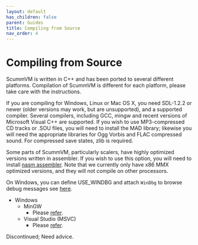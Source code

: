 ```yaml
---
layout: default
has_children: false
parent: Guides
title: Compiling from Source
nav_order: 4
---
```


# Compiling from Source
ScummVM is written in C++ and has been ported to several different platforms. Compilation of ScummVM is different for each platform, please take care with the instructions.

If you are compiling for Windows, Linux or Mac OS X, you need SDL-1.2.2 or newer (older versions may work, but are unsupported), and a supported compiler. Several compilers, including GCC, mingw and recent versions of Microsoft Visual C++ are supported. If you wish to use MP3-compressed CD tracks or .SOU files, you will need to install the MAD library; likewise you will need the appropriate libraries for Ogg Vorbis and FLAC compressed sound. For compressed save states, zlib is required.  

Some parts of ScummVM, particularly scalers, have highly optimized versions written in assembler. If you wish to use this option, you will need to install [nasm assembler](https://www.nasm.us/). Note that we currently only have x86 MMX optimized versions, and they will not compile on other processors.  

On Windows, you can define USE_WINDBG and attach ```WinDbg``` to browse debug messages see [here](https://docs.microsoft.com/en-us/windows-hardware/drivers/debugger/index).

- Windows
	- MinGW
		- Please [refer](https://wiki.scummvm.org/index.php/Compiling_ScummVM/MinGW).
	- Visual Studio (MSVC)
		- Please [refer](https://wiki.scummvm.org/index.php/Compiling_ScummVM/Visual_Studio).

Discontinued; Need advice.
